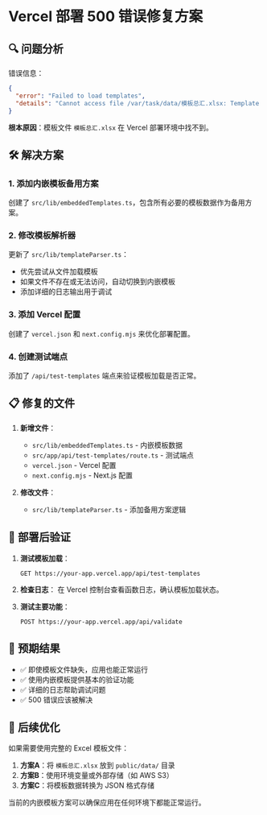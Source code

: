 # Vercel 部署 500 错误修复方案

## 🔍 问题分析

错误信息：
```json
{
  "error": "Failed to load templates",
  "details": "Cannot access file /var/task/data/模板总汇.xlsx: Template file does not exist: /var/task/data/模板总汇.xlsx"
}
```

**根本原因**：模板文件 `模板总汇.xlsx` 在 Vercel 部署环境中找不到。

## 🛠️ 解决方案

### 1. 添加内嵌模板备用方案

创建了 `src/lib/embeddedTemplates.ts`，包含所有必要的模板数据作为备用方案。

### 2. 修改模板解析器

更新了 `src/lib/templateParser.ts`：
- 优先尝试从文件加载模板
- 如果文件不存在或无法访问，自动切换到内嵌模板
- 添加详细的日志输出用于调试

### 3. 添加 Vercel 配置

创建了 `vercel.json` 和 `next.config.mjs` 来优化部署配置。

### 4. 创建测试端点

添加了 `/api/test-templates` 端点来验证模板加载是否正常。

## 📋 修复的文件

1. **新增文件**：
   - `src/lib/embeddedTemplates.ts` - 内嵌模板数据
   - `src/app/api/test-templates/route.ts` - 测试端点
   - `vercel.json` - Vercel 配置
   - `next.config.mjs` - Next.js 配置

2. **修改文件**：
   - `src/lib/templateParser.ts` - 添加备用方案逻辑

## 🚀 部署后验证

1. **测试模板加载**：
   ```
   GET https://your-app.vercel.app/api/test-templates
   ```

2. **检查日志**：
   在 Vercel 控制台查看函数日志，确认模板加载状态。

3. **测试主要功能**：
   ```
   POST https://your-app.vercel.app/api/validate
   ```

## 🎯 预期结果

- ✅ 即使模板文件缺失，应用也能正常运行
- ✅ 使用内嵌模板提供基本的验证功能
- ✅ 详细的日志帮助调试问题
- ✅ 500 错误应该被解决

## 📝 后续优化

如果需要使用完整的 Excel 模板文件：

1. **方案A**：将 `模板总汇.xlsx` 放到 `public/data/` 目录
2. **方案B**：使用环境变量或外部存储（如 AWS S3）
3. **方案C**：将模板数据转换为 JSON 格式存储

当前的内嵌模板方案可以确保应用在任何环境下都能正常运行。
